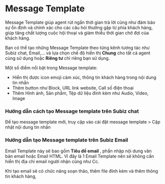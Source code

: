 # Message Template

Message Template giúp agent rút ngắn thời gian trả lời cũng như đảm bảo sự ổn định và chính xác cho các câu hỏi thường gặp từ phía khách hàng, giúp tăng chất lượng cuộc hội thoại và giảm thiểu thời gian chờ đợi của khách  hàng.

Bạn có thể tạo những Message Template theo từng kênh tương tác như Subiz chat, Email,... và lựa chọn chế độ hiển thị **Chung** cho tất cả agent cùng sử dụng hoặc **Riêng tư** chỉ riêng bạn sử dụng.

Một số điểm nổi bật trong Message template:

* Hiển thị được icon emoji cảm xúc, thông tin khách hàng trong nội dung tin nhắn
* Thêm button như Block,  URL link website, Call số điện thoại
* Thêm Hình ảnh, Sản phẩm, Tệp dữ liệu đính kèm như Audio, Video, Image

### Hướng dẫn cách tạo Message template trên Subiz chat

Để tạo message template mới, truy cập vào cài đặt message template &gt; Cập nhật nội dung tin nhắn

### Hướng dẫn tạo Message template trên Subiz Email

Email Template này sẽ bao gồm **Tiêu đề email** , phần nhập nội dung văn bản email hoặc Email HTML.  Vì đây là 1 Email Template nên sẽ không cần hiển thị địa chỉ email người nhận cũng như Cc.

Khi tạo email sẽ có chức năng soạn thảo, thêm file đính kèm và thêm thông tin khách hàng,

  
  


